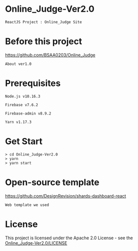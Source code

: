 # Online_Judge-Ver2.0
    ReactJS Project : Online_Judge Site
# Before this project
https://github.com/BSAA0203/Online_Judge

    About ver1.0
# Prerequisites
    Node.js v10.16.3
    
    Firebase v7.6.2
    
    Firebase-admin v8.9.2
    
    Yarn v1.17.3
# Get Start
    > cd Online_Judge-Ver2.0
    > yarn
    > yarn start
# Open-source template
https://github.com/DesignRevision/shards-dashboard-react

    Web template we used
# License
This project is licensed under the Apache 2.0 License - see the [Online_Judge-Ver2.0/LICENSE](LICENSE)

